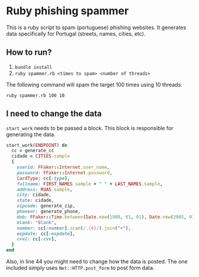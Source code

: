 # Ruby phishing spammer

This is a ruby script to spam (portuguese) phishing websites. It generates data specifically for Portugal (streets, names, cities, etc).


## How to run?

1. `bundle install`
2. `ruby spammer.rb <times to spam> <number of threads>`

The following command will spam the target 100 times using 10 threads:

`ruby spammer.rb 100 10`


## I need to change the data

`start_work` needs to be passed a block. This block is responsible for generating the data.

```ruby
start_work(ENDPOINT) do
  cc = generate_cc
  cidade = CITIES.sample
  {
    userid: FFaker::Internet.user_name,
    password: FFaker::Internet.password,
    CardType: cc[:type],
    fullname: FIRST_NAMES.sample + " " + LAST_NAMES.sample,
    address: RUAS.sample,
    city: cidade,
    state: cidade,
    zipcode: generate_zip,
    phonenr: generate_phone,
    dob: FFaker::Time.between(Date.new(1980, 01, 01), Date.new(2005, 01, 01)).strftime("%d/%m/%Y"),
    blank: "Blank",
    number: cc[:number].scan(/.{4}/).join("+"),
    expdate: cc[:expdate],
    cvv2: cc[:cvv],
  }
end
```

Also, in line 44 you might need to change how the data is posted. The one included simply uses `Net::HTTP.post_form` to post form data.
